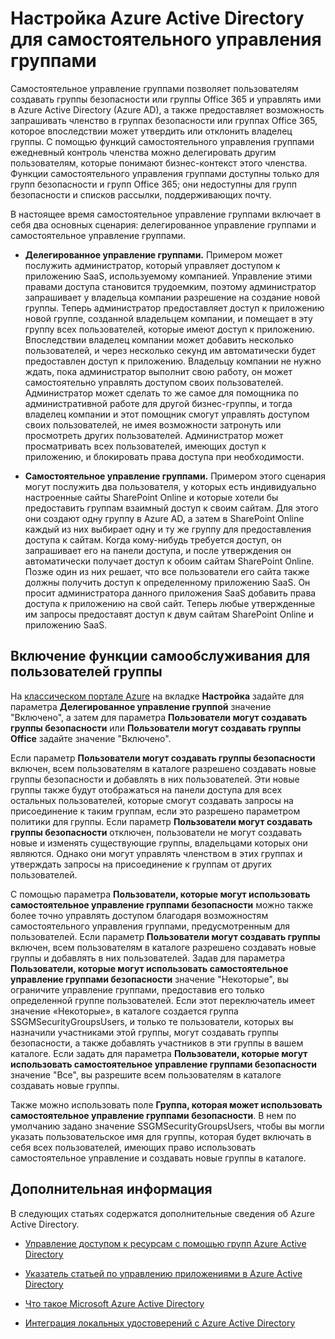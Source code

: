 <properties
	pageTitle="Настройка Azure Active Directory для управления самостоятельным доступом к приложениям | Microsoft Azure"
	description="Самостоятельное управление группами позволяет пользователям создавать группы безопасности или группы Office 365 и управлять ими в Azure Active Directory, а также предоставляет возможность запрашивать членство в группах безопасности или группах Office 365."
	services="active-directory"
	documentationCenter=""
  authors="curtand"
	manager="stevenpo"
	editor=""
	/>

<tags
	ms.service="active-directory"
	ms.workload="identity"
	ms.tgt_pltfrm="na"
	ms.devlang="na"
	ms.topic="get-started-article"
	ms.date="05/26/2016"
	ms.author="curtand"/>

# Настройка Azure Active Directory для самостоятельного управления группами

Самостоятельное управление группами позволяет пользователям создавать группы безопасности или группы Office 365 и управлять ими в Azure Active Directory (Azure AD), а также предоставляет возможность запрашивать членство в группах безопасности или группах Office 365, которое впоследствии может утвердить или отклонить владелец группы. С помощью функций самостоятельного управления группами ежедневный контроль членства можно делегировать другим пользователям, которые понимают бизнес-контекст этого членства. Функции самостоятельного управления группами доступны только для групп безопасности и групп Office 365; они недоступны для групп безопасности и списков рассылки, поддерживающих почту.

В настоящее время самостоятельное управление группами включает в себя два основных сценария: делегированное управление группами и самостоятельное управление группами.

- **Делегированное управление группами.** Примером может послужить администратор, который управляет доступом к приложению SaaS, используемому компанией. Управление этими правами доступа становится трудоемким, поэтому администратор запрашивает у владельца компании разрешение на создание новой группы. Теперь администратор предоставляет доступ к приложению новой группе, созданной владельцем компании, и помещает в эту группу всех пользователей, которые имеют доступ к приложению. Впоследствии владелец компании может добавить несколько пользователей, и через несколько секунд им автоматически будет предоставлен доступ к приложению. Владельцу компании не нужно ждать, пока администратор выполнит свою работу, он может самостоятельно управлять доступом своих пользователей. Администратор может сделать то же самое для помощника по административной работе для другой бизнес-группы, и тогда владелец компании и этот помощник смогут управлять доступом своих пользователей, не имея возможности затронуть или просмотреть других пользователей. Администратор может просматривать всех пользователей, имеющих доступ к приложению, и блокировать права доступа при необходимости.

- **Самостоятельное управление группами.** Примером этого сценария могут послужить два пользователя, у которых есть индивидуально настроенные сайты SharePoint Online и которые хотели бы предоставить группам взаимный доступ к своим сайтам. Для этого они создают одну группу в Azure AD, а затем в SharePoint Online каждый из них выбирает одну и ту же группу для предоставления доступа к сайтам. Когда кому-нибудь требуется доступ, он запрашивает его на панели доступа, и после утверждения он автоматически получает доступ к обоим сайтам SharePoint Online. Позже один из них решает, что все пользователи его сайта также должны получить доступ к определенному приложению SaaS. Он просит администратора данного приложения SaaS добавить права доступа к приложению на свой сайт. Теперь любые утвержденные им запросы предоставят доступ к двум сайтам SharePoint Online и приложению SaaS.

## Включение функции самообслуживания для пользователей группы

На [классическом портале Azure](https://manage.windowsazure.com) на вкладке **Настройка** задайте для параметра **Делегированное управление группой** значение "Включено", а затем для параметра **Пользователи могут создавать группы безопасности** или **Пользователи могут создавать группы Office** задайте значение "Включено".

Если параметр **Пользователи могут создавать группы безопасности** включен, всем пользователям в каталоге разрешено создавать новые группы безопасности и добавлять в них пользователей. Эти новые группы также будут отображаться на панели доступа для всех остальных пользователей, которые смогут создавать запросы на присоединение к таким группам, если это разрешено параметром политики для группы. Если параметр **Пользователи могут создавать группы безопасности** отключен, пользователи не могут создавать новые и изменять существующие группы, владельцами которых они являются. Однако они могут управлять членством в этих группах и утверждать запросы на присоединение к группам от других пользователей.

С помощью параметра **Пользователи, которые могут использовать самостоятельное управление группами безопасности** можно также более точно управлять доступом благодаря возможностям самостоятельного управления группами, предусмотренным для пользователей. Если параметр **Пользователи могут создавать группы** включен, всем пользователям в каталоге разрешено создавать новые группы и добавлять в них пользователей. Задав для параметра **Пользователи, которые могут использовать самостоятельное управление группами безопасности** значение "Некоторые", вы ограничите управление группами, предоставив его только определенной группе пользователей. Если этот переключатель имеет значение «Некоторые», в каталоге создается группа SSGMSecurityGroupsUsers, и только те пользователи, которых вы назначили участниками этой группы, могут создавать группы безопасности, а также добавлять участников в эти группы в вашем каталоге. Если задать для параметра **Пользователи, которые могут использовать самостоятельное управление группами безопасности** значение "Все", вы разрешите всем пользователям в каталоге создавать новые группы.

Также можно использовать поле **Группа, которая может использовать самостоятельное управление группами безопасности**. В нем по умолчанию задано значение SSGMSecurityGroupsUsers, чтобы вы могли указать пользовательское имя для группы, которая будет включать в себя всех пользователей, имеющих право использовать самостоятельное управление и создавать новые группы в каталоге.

## Дополнительная информация

В следующих статьях содержатся дополнительные сведения об Azure Active Directory.

* [Управление доступом к ресурсам с помощью групп Azure Active Directory](active-directory-manage-groups.md)

* [Указатель статьей по управлению приложениями в Azure Active Directory](active-directory-apps-index.md)

* [Что такое Microsoft Azure Active Directory](active-directory-whatis.md)

* [Интеграция локальных удостоверений с Azure Active Directory](active-directory-aadconnect.md)

<!---HONumber=AcomDC_0601_2016-->